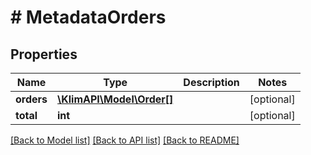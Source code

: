# # MetadataOrders

## Properties

Name | Type | Description | Notes
------------ | ------------- | ------------- | -------------
**orders** | [**\KlimAPI\Model\Order[]**](Order.md) |  | [optional]
**total** | **int** |  | [optional]

[[Back to Model list]](../../README.md#models) [[Back to API list]](../../README.md#endpoints) [[Back to README]](../../README.md)

